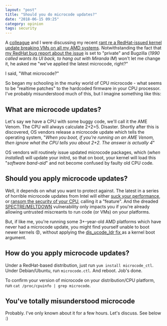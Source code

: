 ```yaml
---
layout: "post"
title: "Should you do microcode updates?"
date: "2018-06-15 09:25"
category: opinion
tags: security
---
```

A [colleague](https://twitter.com/tjh) and I were discussing my recent [rant re a RedHat-issued kernel update breaking VMs on all my AMD systems](https://www.funkypenguin.co.nz/note/kvm-vms-on-kernel-2-6-32-696-30-1-el6-x86-64-on-amd-based-hypervisor-fail-to-boot/). Notwithstanding the fact that [my RedHat bug report about the issue](https://bugzilla.redhat.com/show_bug.cgi?id=1583092) is set to "private" and Bugzilla (_1990 called wants its UI back, to hang out with Miranda IM_) won't let me change it, he asked me "we've applied the latest microcode, right?"

I said, "What microcode?"

So began my schooling in the murky world of CPU microcode - what seems to be "realtime patches" to the hardcoded firmware in your CPU processor. I've probably misunderstood much of this, but I imagine something like this:

## What are microcode updates?

Let's say we have a CPU with some buggy code, we'll call it the AME Venom. The CPU will always calculate 2+2=5. Disaster. Shortly after this is discovered, OS vendors release a microcode update which tells the operating system, "_When you boot, if you're running on an AME Venom, then ignore what the CPU tells you about 2+2. The answer is actually 4_"

OS vendors will routinely issue updated microcode packages, which (_when installed_) will update your initrd, so that on boot, your kernel will load this "_software band-aid_" and not become confused by faulty old CPU code.

## Should you apply microcode updates?

Well, it depends on what you want to protect against. The latest in a series of horrible microcode updates from Intel will either [suck your performance](https://www.theverge.com/2018/1/9/16868290/microsoft-meltdown-spectre-firmware-updates-pc-slowdown), or [ransom the security of your CPU](https://www.theregister.co.uk/2018/01/22/intel_spectre_fix_linux/), calling it a "feature". And the dreaded [SPECTRE/MELTDOWN](https://www.wired.com/story/meltdown-and-spectre-vulnerability-fix/) vulnerability only impacts you if you're already allowing untrusted miscreants to run code (or VMs) on your platforms.

But, if like me, you're running some 3+-year-old AMD platforms which have never had a microcode update, you might find yourself unable to boot newer kernels 😡, without applying the [dis_ucode_ldr fix ](https://www.happyassassin.net/2016/07/07/psa-failure-to-boot-after-kernel-update-on-skylake-systems/)as a kernel boot argument.

## How do you apply microcode updates?

Under a RedHat-based distribution, just run ```yum install microcode_ctl```. Under Debian/Ubuntu, run ```microcode.ctl```. And reboot. Job's done.

To confirm your version of microcode on your distribution/CPU platform, run ```cat /proc/cpuinfo | grep microcode```.

## You've totally misunderstood microcode

Probably. I've only known about it for a few hours. Let's discuss. See below :)
